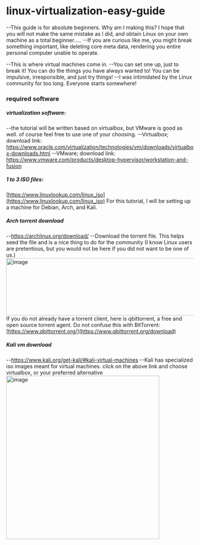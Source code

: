 # linux-virtualization-easy-guide
--This guide is for absolute beginners. Why am I making this? I hope that you will not make the same mistake as I did, and obtain Linux on your own machine as a total beginner.....
--If you are curious like me, you might break something important, like deleting core meta data, rendering you entire personal computer unable to operate.

--This is where virtual machines come in. 
--You can set one up, just to break it! You can do the things you have always wanted to! You can be impulsive, irresponsible, and just try things!
--I was intimidated by the Linux community for too long. Everyone starts somewhere!

### required software

##### virtualization software:
--the tutorial will be written based on virtualbox, but VMware is good as well. of course feel free to use one of your choosing.
--Virtualbox; download link: https://www.oracle.com/virtualization/technologies/vm/downloads/virtualbox-downloads.html
--VMware; download link: https://www.vmware.com/products/desktop-hypervisor/workstation-and-fusion
##### 1 to 3 ISO files:
[https://www.linuxlookup.com/linux_iso](https://www.linuxlookup.com/linux_iso)
For this tutorial, I will be setting up a machine for Debian, Arch, and Kali.

##### Arch torrent download
--https://archlinux.org/download/
--Download the torrent file. This helps seed the file and is a nice thing to do for the community (I know Linux users are pretentious, but you would not be here if you did not want to be one of us.)
<img width="945" height="154" alt="image" src="https://github.com/user-attachments/assets/830af8ca-7b88-4fb1-b92b-8ea417344576" />
If you do not already have a torrent client, here is qbittorrent, a free and open source torrent agent. Do not confuse this with BitTorrent:
[https://www.qbittorrent.org/](https://www.qbittorrent.org/download)

##### Kali vm download
--https://www.kali.org/get-kali/#kali-virtual-machines
--Kali has specialized iso images meant for virtual machines. click on the above link and choose virtualbox, or your preferred alternative
<img width="411" height="439" alt="image" src="https://github.com/user-attachments/assets/f3f5f732-4238-4079-af67-14d24f7962ff" />

